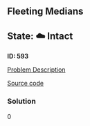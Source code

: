 ## Fleeting Medians

## State: :cloud: **Intact**

**ID: 593**

[Problem Description](https://projecteuler.net/problem=593)

[Source code](main.cpp)

### Solution
0